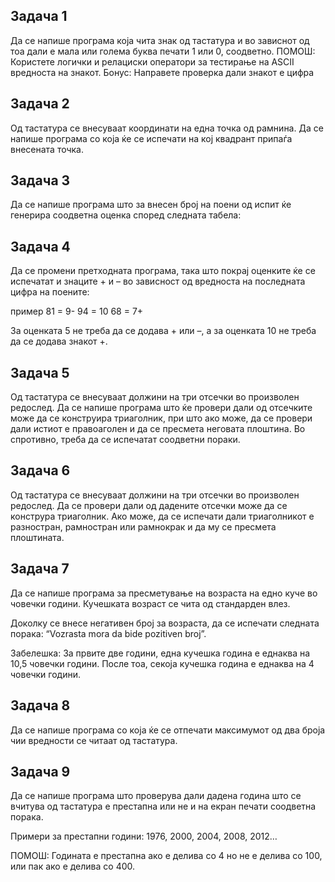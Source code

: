 ## Задача 1
Да се напише програма која чита знак од тастатура и во зависнот од тоа дали е мала или голема буква печати 1 или 0, соодветно.
ПОМОШ: Користете логички и релациски оператори за тестирање на ASCII вредноста на знакот.
Бонус: Направете проверка дали знакот е цифра


## Задача 2
Од тастатура се внесуваат координати на една точка од рамнина. Да се напише програма со која ќе се испечати на кој квадрант припаѓа внесената точка.


## Задача 3
Да се напише програма што за внесен број на поени од испит ќе генерира соодветна оценка според следната табела:


## Задача 4
Да се промени претходната програма, така што покрај оценките ќе се испечатат и знаците + и – во зависност од вредноста на последната цифра на поените:

пример
81 = 9-
94 = 10
68 = 7+

За оценката 5 не треба да се додава + или –, а за оценката 10 не треба да се додава знакот +.


## Задача 5
Од тастатура се внесуваат должини на три отсечки во произволен редослед. Да се напише програма што ќе провери дали од отсечките може да се конструира триаголник, 
при што ако може, да се провери дали истиот е правоаголен и да се пресмета неговата плоштина. Во спротивно, треба да се испечатат соодветни пораки.


## Задача 6
Од тастатура се внесуваат должини на три отсечки во произволен редослед. Да се провери дали од дадените отсечки може да се конструра триаголник.
Ако може, да се испечати дали триаголникот е разностран, рамностран или рамнокрак и да му се пресмета плоштината.


## Задача 7
Да се напише програма за пресметување на возраста на едно куче во човечки години. Кучешката возраст се чита од стандарден влез.

Доколку се внесе негативен број за возраста, да се испечати следната порака: “Vozrasta mora da bide pozitiven broj”.

Забелешка: За првите две години, една кучешка година е еднаква на 10,5 човечки години. После тоа, секоја кучешка година е еднаква на 4 човечки години.


## Задача 8
Да се напише програма со која ќе се отпечати максимумот од два броја чии вредности се читаат од тастатура.


## Задача 9
Да се напише програма што проверува дали дадена година што се вчитува од тастатура е престапна или не и на екран печати соодветна порака.

Примери за престапни години: 1976, 2000, 2004, 2008, 2012…

ПОМОШ: Годината е престапна ако е делива со 4 но не е делива со 100, или пак ако е делива со 400.








